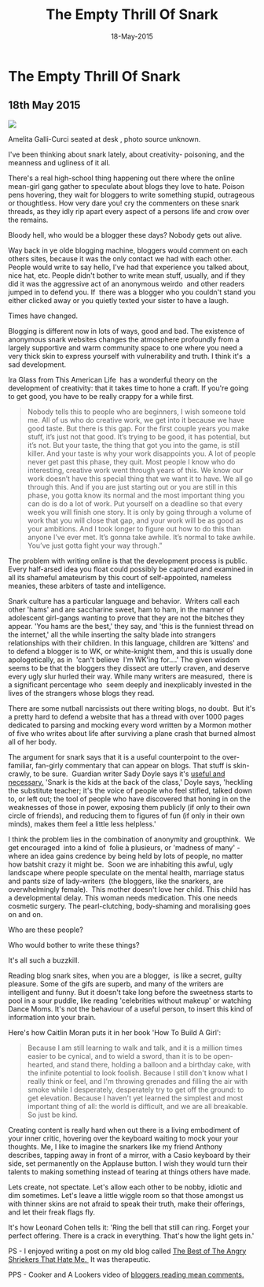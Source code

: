 ﻿---
layout: post
title: "The Empty Thrill Of Snark"
date: 18-May-2015
categories: tbd
---

# The Empty Thrill Of Snark

## 18th May 2015

<img class="photo-horiz" src="https://s-media-cache-ak0.pinimg.com/736x/e4/6c/22/e46c22f1f1a04ceb5195a61cea80af7e.jpg" />

Amelita Galli-Curci seated at desk ,   photo source unknown.

I've been thinking about snark lately, about creativity- poisoning, and the meanness and ugliness of it all.

There's a real high-school thing happening out there where the online mean-girl gang gather to speculate about blogs they love to hate. Poison pens hovering, they wait for bloggers to write something stupid, outrageous or thoughtless. How very dare you! cry the commenters on these snark threads, as they idly rip apart every aspect of a persons life and crow over the remains.

Bloody hell, who would be a blogger these days? Nobody gets out alive.

Way back in ye olde blogging machine, bloggers would comment on each others sites, because it was the only contact we had with each other. People would write to say hello, I've had that experience you talked about, nice hat, etc. People didn't bother to write mean stuff, usually, and if they did it was the aggressive act of an anonymous weirdo  and other readers jumped in to defend you. If  there was a blogger who you couldn't stand you either clicked away or you quietly texted your sister to have a laugh.

Times have changed.

Blogging is different now in lots of ways, good and bad. The existence of anonymous snark websites changes the atmosphere profoundly from a largely supportive and warm community space to one where you need a very thick skin to express yourself with vulnerability and truth. I think it's  a sad development.

Ira Glass from This American Life  has a wonderful theory on the development of creativity: that it takes time to hone a craft. If you're going to get good, you have to be really crappy for a while first.

<blockquote>Nobody tells this to people who are beginners, I wish someone told me. All of us who do creative work, we get into it because we have good taste. But there is this gap. For the first couple years you make stuff, it’s just not that good. It’s trying to be good, it has potential, but it’s not. But your taste, the thing that got you into the game, is still killer. And your taste is why your work disappoints you. A lot of people never get past this phase, they quit. Most people I know who do interesting, creative work went through years of this. We know our work doesn’t have this special thing that we want it to have. We all go through this. And if you are just starting out or you are still in this phase, you gotta know its normal and the most important thing you can do is do a lot of work. Put yourself on a deadline so that every week you will finish one story. It is only by going through a volume of work that you will close that gap, and your work will be as good as your ambitions. And I took longer to figure out how to do this than anyone I’ve ever met. It’s gonna take awhile. It’s normal to take awhile. You’ve just gotta fight your way through.”</blockquote>

The problem with writing online is that the development process is public. Every half-arsed idea you float could possibly be captured and examined in all its shameful amateurism by this court of self-appointed, nameless meanies, these arbiters of taste and intelligence.

Snark culture has a particular language and behavior.  Writers call each other 'hams' and are saccharine sweet, ham to ham, in the manner of adolescent girl-gangs wanting to prove that they are not the bitches they appear. 'You hams are the best,' they say, and 'this is the funniest thread on the internet,' all the while inserting the salty blade into strangers relationships with their children. In this language, children are 'kittens' and to defend a blogger is to WK, or white-knight them, and this is usually done apologetically, as in  'can't believe  I'm WK'ing for....' The given wisdom seems to be that the bloggers they dissect are utterly craven, and deserve every ugly slur hurled their way. While many writers are measured,  there is a significant percentage who  seem deeply and inexplicably invested in the lives of the strangers whose blogs they read.

There are some nutball narcissists out there writing blogs, no doubt.  But it's a pretty hard to defend a website that has a thread with over 1000 pages dedicated to parsing and mocking every word written by a Mormon mother of five who writes about life after surviving a plane crash that burned almost all of her body.

The argument for snark says that it is a useful counterpoint to the over-familiar, fan-girly commentary that can appear on blogs. That stuff is skin-crawly, to be sure.  Guardian writer Sady Doyle says it's <a href="http://www.theguardian.com/commentisfree/cifamerica/2010/jul/26/snark-put-downs-online">useful and necessary.</a> 'Snark is the kids at the back of the class,' Doyle says, 'heckling the substitute teacher; it's the voice of people who feel stifled, talked down to, or left out; the tool of people who have discovered that honing in on the weaknesses of those in power, exposing them publicly (if only to their own circle of friends), and reducing them to figures of fun (if only in their own minds), makes them feel a little less helpless.'

I think the problem lies in the combination of anonymity and groupthink.  We get encouraged  into a kind of  folie à plusieurs, or 'madness of many' - where an idea gains credence by being held by lots of people, no matter how batshit crazy it might be.  Soon we are inhabiting this awful, ugly landscape where people speculate on the mental health, marriage status and pants size of lady-writers  (the bloggers, like the snarkers, are overwhelmingly female).  This mother doesn't love her child. This child has a developmental delay. This woman needs medication. This one needs cosmetic surgery. The pearl-clutching, body-shaming and moralising goes on and on.

Who are these people?

Who would bother to write these things?

It's all such a buzzkill.

Reading blog snark sites, when you are a blogger,  is like a secret, guilty pleasure. Some of the gifs are superb, and many of the writers are intelligent and funny. But it doesn't take long before the sweetness starts to pool in a sour puddle, like reading 'celebrities without makeup' or watching Dance Moms. It's not the behaviour of a useful person, to insert this kind of information into your brain.

Here's how Caitlin Moran puts it in her book 'How To Build A Girl':

<blockquote>Because I am still learning to walk and talk, and it is a million times easier to be cynical, and to wield a sword, than it is to be open-hearted, and stand there, holding a balloon and a birthday cake, with the infinite potential to look foolish. Because I still don't know what I really think or feel, and I'm throwing grenades and filling the air with smoke while I desperately, desperately try to get off the ground: to get elevation. Because I haven't yet learned the simplest and most important thing of all: the world is difficult, and we are all breakable. So just be kind.</blockquote>

Creating content is really hard when out there is a living embodiment of your inner critic, hovering over the keyboard waiting to mock your your thoughts. Me, I like to imagine the snarkers like my friend Anthony describes, tapping away in front of a mirror, with a Casio keyboard by their side, set permanently on the Applause button. I wish they would turn their talents to making something instead of tearing at things others have made.

Lets create, not spectate. Let's allow each other to be nobby, idiotic and dim sometimes. Let's leave a little wiggle room so that those amongst us with thinner skins are not afraid to speak their truth, make their offerings, and let their freak flags fly.

It's how Leonard Cohen tells it: 'Ring the bell that still can ring. Forget your perfect offering. There is a crack in everything. That's how the light gets in.'

PS - I enjoyed writing a post on my old blog called <a href="http://mogantosh.blogspot.com.au/2011/01/well-i-feel-better-after-this-rant-i_15.html">The Best of The Angry Shriekers That Hate Me. </a> It was therapeutic.

PPS - Cooker and A Lookers video of <a href="http://www.cookerandalooker.com/bloggers-read-mean-comments/">bloggers reading mean comments.</a>
